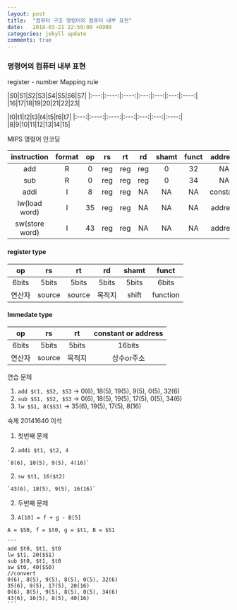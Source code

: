 ```yaml
---
layout: post
title:  "컴퓨터 구조 명령어의 컴퓨터 내부 표현"
date:   2018-03-21 22:59:00 +0900
categories: jekyll update
comments: true
---
```


### 명령어의 컴퓨터 내부 표현
register - number Mapping rule

|$S0|$S1|$S2|$S3|$S4|$S5|$S6|$S7|
|:---:|:----:|:----:|:---:|:---:|:---:|:----:|
|16|17|18|19|20|21|22|23|

|$t0|$t1|$t2|$t3|$t4|$t5|$t6|$t7|
|:---:|:----:|:----:|:---:|:---:|:---:|:----:|
|8|9|10|11|12|13|14|15|

MIPS 명령어 인코딩


|instruction|format|op|rs|rt|rd|shamt|funct|address|
|:---:|:---:|:---:|:---:|:---:|:---:|:---:|:---:|:---:|
|add|R|0|reg|reg|reg|0|32|NA|
|sub|R|0|reg|reg|reg|0|34|NA|
|addi|I|8|reg|reg|NA|NA|NA|constant|
|lw(load word)|I|35|reg|reg|NA|NA|NA|address|
|sw(store word)|I|43|reg|reg|NA|NA|NA|address|

#### register type

|op|rs|rt|rd|shamt|funct|
|:---:|:---:|:---:|:---:|:---:|:---:|
|6bits|5bits|5bits|5bits|5bits|6bits|
|연산자|source|source|목적지|shift|function|

#### Immedate type

|op|rs|rt|constant or address|
|:---:|:---:|:---:|:---:|
|6bits|5bits|5bits|16bits|
|연산자|source|목적지|상수or주소|

연습 문제

1. `add $t1, $S2, $S3` -> 0(6), 18(5), 19(5), 9(5), 0(5), 32(6)
2. `sub $S1, $S2, $S3` -> 0(6), 18(5), 19(5), 17(5), 0(5), 34(6)
3. `lw $S1, 8($S3)` ->  35(6), 19(5), 17(5), 8(16)

<!---->숙제 20141640 이석

1. 첫번째 문제

  1. `addi $t1, $t2, 4`

    `8(6), 10(5), 9(5), 4(16)`

  2. `sw $t1, 16($t2)`

    `43(6), 18(5), 9(5), 16(16)`

2. 두번째 문제

  1. `A[10] = f + g - B[5]`

    A = $S0, f = $t0, g = $t1, B = $S1

    ```
    add $t0, $t1, $t0
    lw $t1, 20($S1)
    sub $t0, $t1, $t0
    sw $t0, 40($S0)
    //convert
    0(6), 8(5), 9(5), 8(5), 0(5), 32(6)
    35(6), 9(5), 17(5), 20(16)
    0(6), 8(5), 9(5), 8(5), 0(5), 34(6)
    43(6), 16(5), 8(5), 40(16)
    ```
